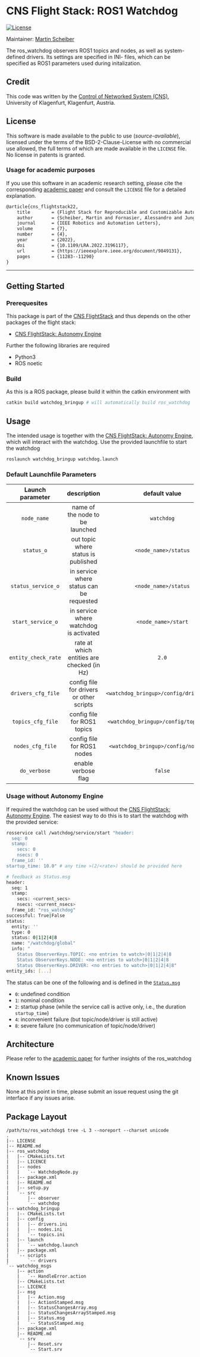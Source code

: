 # CNS Flight Stack: ROS1 Watchdog

[![License](https://img.shields.io/badge/License-AAUCNS-green.svg)](./LICENSE)

Maintainer: [Martin Scheiber](mailto:martin.scheiber@aau.at)

The ros_watchdog observers ROS1 topics and nodes, as well as system-defined drivers. Its settings are specified in INI-
files, which can be specified as ROS1 parameters used during initalization.

## Credit
This code was written by the [Control of Networked System (CNS)](https://www.aau.at/en/smart-systems-technologies/control-of-networked-systems/), University of Klagenfurt, Klagenfurt, Austria.

## License
This software is made available to the public to use (_source-available_), licensed under the terms of the BSD-2-Clause-License with no commercial use allowed, the full terms of which are made available in the `LICENSE` file. No license in patents is granted.

### Usage for academic purposes
If you use this software in an academic research setting, please cite the
corresponding [academic paper] and consult the `LICENSE` file for a detailed explanation.

```latex
@article{cns_flightstack22,
    title        = {Flight Stack for Reproducible and Customizable Autonomy Applications in Research and Industry},
    author       = {Scheiber, Martin and Fornasier, Alessandro and Jung, Roland and Böhm, Christoph and Dhakate, Rohit and Stewart, Christian and Steinbrener, Jan and Weiss, Stephan and Brommer, Christian},
    journal      = {IEEE Robotics and Automation Letters},
    volume       = {7},
    number       = {4},
    year         = {2022},
    doi          = {10.1109/LRA.2022.3196117},
    url          = {https://ieeexplore.ieee.org/document/9849131},
    pages        = {11283--11290}
}
```

---

## Getting Started

### Prerequesites
This package is part of the [CNS FlightStack] and thus depends on the other packages of the flight stack:
- [CNS FlightStack: Autonomy Engine]

Further the following libraries are required
- Python3
- ROS noetic

### Build

As this is a ROS package, please build it within the catkin environment with

```bash
catkin build watchdog_bringup # will automatically build ros_watchdog
```

## Usage

The intended usage is together with the [CNS FlightStack: Autonomy Engine], which will interact with the watchdog. Use the provided launchfile to start the watchdog

```bash
roslaunch watchdog_bringup watchdog.launch 
```

### Default Launchfile Parameters

| Launch parameter | description | default value |
|:----------------:|:-----------:|:-------------:|
| `node_name`           | name of the node to be launched | `watchdog` |
| `status_o`            | out topic where status is published | `<node_name>/status` |
| `status_service_o`    | in service where status can be requested | `<node_name>/status` |
| `start_service_o`     | in service where watchdog is activated | `<node_name>/start` |
| `entity_check_rate`   | rate at which entities are checked (in Hz) | `2.0` |
| `drivers_cfg_file`    | config file for drivers or other scripts | `<watchdog_bringup>/config/drivers.ini` |
| `topics_cfg_file`     | config file for ROS1 topics | `<watchdog_bringup>/config/topics.ini` |
| `nodes_cfg_file`      | config file for ROS1 nodes | `<watchdog_bringup>/config/nodes.ini` |
| `do_verbose`          | enable verbose flag | `false` |

### Usage without Autonomy Engine

If required the watchdog can be used without the [CNS FlightStack: Autonomy Engine]. 
The easiest way to do this is to start the watchdog with the provided service: 

```bash
rosservice call /watchdog/service/start "header:
  seq: 0
  stamp:
    secs: 0
    nsecs: 0
  frame_id: ''
startup_time: 10.0" # any time >(2/<rate>) should be provided here 

# feedback as Status.msg
header: 
  seq: 1
  stamp: 
    secs: <current_secs>
    nsecs: <current_nsecs>
  frame_id: "ros_watchdog"
successful: True|False
status: 
  entity: ''
  type: 0
  status: 0|1|2|4|8
  name: "/watchdog/global"
  info: "
    Status ObserverKeys.TOPIC: <no entries to watch>|0|1|2|4|8
    Status ObserverKeys.NODE: <no entries to watch>|0|1|2|4|8
    Status ObserverKeys.DRIVER: <no entries to watch>|0|1|2|4|8"
entity_ids: [...]
```

The status can be one of the following and is defined in the [`Status.msg`](watchdog_msgs/msg/Status.msg)
- `0`: undefined condition
- `1`: nominal condition
- `2`: startup phase (while the service call is active only, i.e., the duration `startup_time`)
- `4`: inconvenient failure (but topic/node/driver is still active)
- `8`: severe failure (no communication of topic/node/driver)

## Architecture

Please refer to the [academic paper] for further insights of the ros_watchdog

## Known Issues

None at this point in time, please submit an issue request using the git interface if any issues arise.

## Package Layout

```[console]
/path/to/ros_watchdog$ tree -L 3 --noreport --charset unicode
.
|-- LICENSE
|-- README.md
|-- ros_watchdog
|   |-- CMakeLists.txt
|   |-- LICENCE
|   |-- nodes
|   |   `-- WatchdogNode.py
|   |-- package.xml
|   |-- README.md
|   |-- setup.py
|   `-- src
|       |-- observer
|       `-- watchdog
|-- watchdog_bringup
|   |-- CMakeLists.txt
|   |-- config
|   |   |-- drivers.ini
|   |   |-- nodes.ini
|   |   `-- topics.ini
|   |-- launch
|   |   `-- watchdog.launch
|   |-- package.xml
|   `-- scripts
|       `-- drivers
`-- watchdog_msgs
    |-- action
    |   `-- HandleError.action
    |-- CMakeLists.txt
    |-- LICENCE
    |-- msg
    |   |-- Action.msg
    |   |-- ActionStamped.msg
    |   |-- StatusChangesArray.msg
    |   |-- StatusChangesArrayStamped.msg
    |   |-- Status.msg
    |   `-- StatusStamped.msg
    |-- package.xml
    |-- README.md
    `-- srv
        |-- Reset.srv
        `-- Start.srv
```

<!-- LINKS: -->
[CNS FlightStack]: http://sst.aau.at/cns
[CNS FlightStack: Autonomy Engine]: http://sst.aau.at/cns
[MavROS (CNS Version)]: https://github.com/aau-cns/mavros
[PX4Bridge (CNS Version)]: https://github.com/aau-cns/PX4-Autopilot
[academic paper]: https://ieeexplore.ieee.org/document/9849131